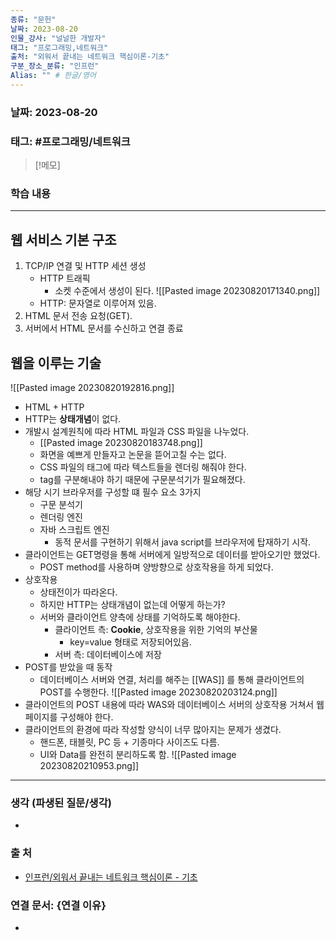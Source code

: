 ```yaml
---
종류: "문헌"
날짜: 2023-08-20
인물_강사: "널널한 개발자"
태그: "프로그래밍,네트워크"
출처: "외워서 끝내는 네트워크 핵심이론-기초"
구분_장소_분류: "인프런"
Alias: "" # 한글/영어
---
```


### 날짜: 2023-08-20

### 태그: #프로그래밍/네트워크

>[!메모]
> 

### 학습 내용
---
## 웹 서비스 기본 구조
1. TCP/IP 연결 및 HTTP 세션 생성
	- HTTP 트래픽
		- 소켓 수준에서 생성이 된다.
	![[Pasted image 20230820171340.png]]
	- HTTP: 문자열로 이루어져 있음.
2. HTML 문서 전송 요청(GET).
3. 서버에서 HTML 문서를 수신하고 연결 종료
## 웹을 이루는 기술
![[Pasted image 20230820192816.png]]
- HTML + HTTP
- HTTP는 **상태개념**이 없다.
- 개발시 설계원칙에 따라 HTML 파일과 CSS 파일을 나누었다.
	- [[Pasted image 20230820183748.png]]
	- 화면을 예쁘게 만들자고 논문을 뜯어고칠 수는 없다.
	- CSS 파일의 태그에 따라 텍스트들을 렌더링 해줘야 한다.
	- tag를 구분해내야 하기 때문에 구문분석기가 필요해졌다.
- 해당 시기 브라우저를 구성할 떄 필수 요소 3가지
	- 구문 분석기
	- 렌더링 엔진
	- 자바 스크립트 엔진
		- 동적 문서를 구현하기 위해서 java script를 브라우저에 탑재하기 시작.
- 클라이언트는 GET명령을 통해 서버에게 일방적으로 데이터를 받아오기만 했었다.
	- POST method를 사용하며 양방향으로 상호작용을 하게 되었다.
- 상호작용
	- 상태전이가 따라온다.
	- 하지만 HTTP는 상태개념이 없는데 어떻게 하는가?
	- 서버와 클라이언트 양측에 상태를 기억하도록 해야한다.
		- 클라이언트 측: **Cookie**, 상호작용을 위한 기억의 부산물
			- key=value 형태로 저장되어있음.
		- 서버 측: 데이터베이스에 저장
- POST를 받았을 때 동작
	- 데이터베이스 서버와 연결, 처리를 해주는 [[WAS]] 를 통해 클라이언트의 POST를 수행한다.
![[Pasted image 20230820203124.png]]
- 클라이언트의 POST 내용에 따라 WAS와 데이터베이스 서버의 상호작용 거쳐서 웹 페이지를 구성해야 한다.
- 클라이언트의 환경에 따라 작성할 양식이 너무 많아지는 문제가 생겼다.
	- 핸드폰, 태블릿, PC 등 + 기종마다 사이즈도 다름.
	- UI와 Data를 완전히 분리하도록 함.
![[Pasted image 20230820210953.png]]
---
### 생각 (파생된 질문/생각)
- 
### 출 처
- [인프런/외워서 끝내는 네트워크 핵심이론 - 기초 ](https://www.inflearn.com/course/%EB%84%A4%ED%8A%B8%EC%9B%8C%ED%81%AC-%ED%95%B5%EC%8B%AC%EC%9D%B4%EB%A1%A0-%EA%B8%B0%EC%B4%88/dashboard)

### 연결 문서: {연결 이유}
- 